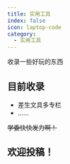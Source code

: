 ```yaml
---
title: 实用工具
index: false
icon: laptop-code
category:
  - 实用工具
---
```

收录一些好玩的东西

## 目前收录

- 差生文具多专栏
- ……

~~学委快快发力啊！~~
<Catalog />

## 欢迎投稿！